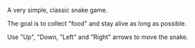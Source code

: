 A very simple, classic snake game. 

The goal is to collect "food" and stay alive as long as possible.

Use "Up", "Down, "Left" and "Right" arrows to move the snake.
